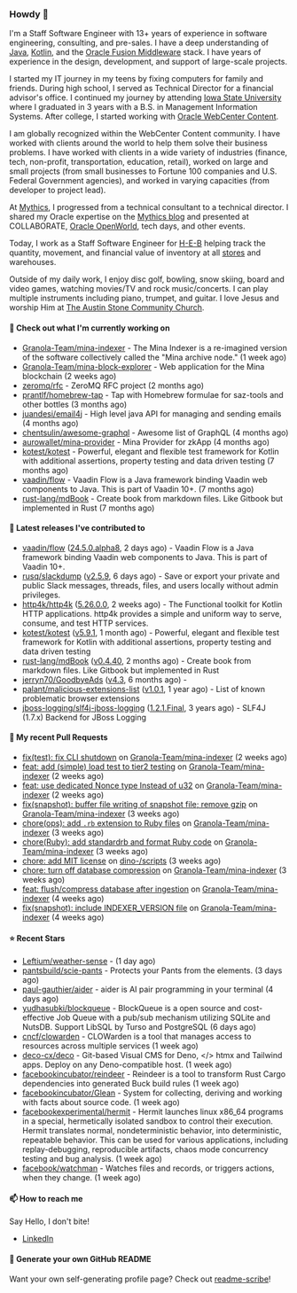 ### Howdy 👋

I'm a Staff Software Engineer with 13+ years of experience in software engineering, consulting, and pre-sales. I have a deep understanding of [Java](https://www.oracle.com/java/), [Kotlin](https://kotlinlang.org/), and the [Oracle Fusion Middleware](https://www.oracle.com/middleware/) stack. I have years of experience in the design, development, and support of large-scale projects.

I started my IT journey in my teens by fixing computers for family and friends. During high school, I served as Technical Director for a financial advisor's office. I continued my journey by attending [Iowa State University](https://www.iastate.edu/) where I graduated in 3 years with a B.S. in Management Information Systems. After college, I started working with [Oracle WebCenter Content](https://docs.oracle.com/en/middleware/webcenter/content/12.2.1.4/).

I am globally recognized within the WebCenter Content community. I have worked with clients around the world to help them solve their business problems. I have worked with clients in a wide variety of industries (finance, tech, non-profit, transportation, education, retail), worked on large and small projects (from small businesses to Fortune 100 companies and U.S. Federal Government agencies), and worked in varying capacities (from developer to project lead).

At [Mythics](https://www.mythics.com/), I progressed from a technical consultant to a technical director. I shared my Oracle expertise on the [Mythics blog](https://mythics.com/blog/) and presented at COLLABORATE, [Oracle OpenWorld](https://www.oracle.com/cloudworld/), tech days, and other events.

Today, I work as a Staff Software Engineer for [H-E-B](https://digital.heb.com/) helping track the quantity, movement, and financial value of inventory at all [stores](https://heb.com/store-locations) and warehouses.

Outside of my daily work, I enjoy disc golf, bowling, snow skiing, board and video games, watching movies/TV and rock music/concerts. I can play multiple instruments including piano, trumpet, and guitar. I love Jesus and worship Him at [The Austin Stone Community Church](https://austinstone.org/).

#### 👷 Check out what I'm currently working on

- [Granola-Team/mina-indexer](https://github.com/Granola-Team/mina-indexer) - The Mina Indexer is a re-imagined version of the software collectively called the &#34;Mina archive node.&#34; (1 week ago)
- [Granola-Team/mina-block-explorer](https://github.com/Granola-Team/mina-block-explorer) - Web application for the Mina blockchain (2 weeks ago)
- [zeromq/rfc](https://github.com/zeromq/rfc) - ZeroMQ RFC project (2 months ago)
- [prantlf/homebrew-tap](https://github.com/prantlf/homebrew-tap) - Tap with Homebrew formulae for saz-tools and other bottles (3 months ago)
- [juandesi/email4j](https://github.com/juandesi/email4j) - High level java API for managing and sending emails (4 months ago)
- [chentsulin/awesome-graphql](https://github.com/chentsulin/awesome-graphql) - Awesome list of GraphQL (4 months ago)
- [aurowallet/mina-provider](https://github.com/aurowallet/mina-provider) - Mina Provider for zkApp (4 months ago)
- [kotest/kotest](https://github.com/kotest/kotest) - Powerful, elegant and flexible test framework for Kotlin with additional assertions, property testing and data driven testing (7 months ago)
- [vaadin/flow](https://github.com/vaadin/flow) - Vaadin Flow is a Java framework binding Vaadin web components to Java. This is part of Vaadin 10&#43;. (7 months ago)
- [rust-lang/mdBook](https://github.com/rust-lang/mdBook) - Create book from markdown files. Like Gitbook but implemented in Rust (7 months ago)

#### 🔭 Latest releases I've contributed to

- [vaadin/flow](https://github.com/vaadin/flow) ([24.5.0.alpha8](https://github.com/vaadin/flow/releases/tag/24.5.0.alpha8), 2 days ago) - Vaadin Flow is a Java framework binding Vaadin web components to Java. This is part of Vaadin 10&#43;.
- [rusq/slackdump](https://github.com/rusq/slackdump) ([v2.5.9](https://github.com/rusq/slackdump/releases/tag/v2.5.9), 6 days ago) - Save or export your private and public Slack messages, threads, files, and users locally without admin privileges.
- [http4k/http4k](https://github.com/http4k/http4k) ([5.26.0.0](https://github.com/http4k/http4k/releases/tag/5.26.0.0), 2 weeks ago) - The Functional toolkit for Kotlin HTTP applications. http4k provides a simple and uniform way to serve, consume, and test HTTP services.
- [kotest/kotest](https://github.com/kotest/kotest) ([v5.9.1](https://github.com/kotest/kotest/releases/tag/v5.9.1), 1 month ago) - Powerful, elegant and flexible test framework for Kotlin with additional assertions, property testing and data driven testing
- [rust-lang/mdBook](https://github.com/rust-lang/mdBook) ([v0.4.40](https://github.com/rust-lang/mdBook/releases/tag/v0.4.40), 2 months ago) - Create book from markdown files. Like Gitbook but implemented in Rust
- [jerryn70/GoodbyeAds](https://github.com/jerryn70/GoodbyeAds) ([v4.3](https://github.com/jerryn70/GoodbyeAds/releases/tag/v4.3), 6 months ago) - 
- [palant/malicious-extensions-list](https://github.com/palant/malicious-extensions-list) ([v1.0.1](https://github.com/palant/malicious-extensions-list/releases/tag/v1.0.1), 1 year ago) - List of known problematic browser extensions
- [jboss-logging/slf4j-jboss-logging](https://github.com/jboss-logging/slf4j-jboss-logging) ([1.2.1.Final](https://github.com/jboss-logging/slf4j-jboss-logging/releases/tag/1.2.1.Final), 3 years ago) - SLF4J (1.7.x) Backend for JBoss Logging

#### 🔨 My recent Pull Requests

- [fix(test): fix CLI shutdown](https://github.com/Granola-Team/mina-indexer/pull/1299) on [Granola-Team/mina-indexer](https://github.com/Granola-Team/mina-indexer) (2 weeks ago)
- [feat: add (simple) load test to tier2 testing](https://github.com/Granola-Team/mina-indexer/pull/1296) on [Granola-Team/mina-indexer](https://github.com/Granola-Team/mina-indexer) (2 weeks ago)
- [feat: use dedicated Nonce type Instead of u32](https://github.com/Granola-Team/mina-indexer/pull/1294) on [Granola-Team/mina-indexer](https://github.com/Granola-Team/mina-indexer) (2 weeks ago)
- [fix(snapshot): buffer file writing of snapshot file; remove gzip](https://github.com/Granola-Team/mina-indexer/pull/1285) on [Granola-Team/mina-indexer](https://github.com/Granola-Team/mina-indexer) (3 weeks ago)
- [chore(ops): add `.rb` extension to Ruby files](https://github.com/Granola-Team/mina-indexer/pull/1280) on [Granola-Team/mina-indexer](https://github.com/Granola-Team/mina-indexer) (3 weeks ago)
- [chore(Ruby): add standardrb and format Ruby code](https://github.com/Granola-Team/mina-indexer/pull/1274) on [Granola-Team/mina-indexer](https://github.com/Granola-Team/mina-indexer) (3 weeks ago)
- [chore: add MIT license](https://github.com/dino-/scripts/pull/22) on [dino-/scripts](https://github.com/dino-/scripts) (3 weeks ago)
- [chore: turn off database compression](https://github.com/Granola-Team/mina-indexer/pull/1249) on [Granola-Team/mina-indexer](https://github.com/Granola-Team/mina-indexer) (3 weeks ago)
- [feat: flush/compress database after ingestion](https://github.com/Granola-Team/mina-indexer/pull/1245) on [Granola-Team/mina-indexer](https://github.com/Granola-Team/mina-indexer) (4 weeks ago)
- [fix(snapshot): include INDEXER_VERSION file](https://github.com/Granola-Team/mina-indexer/pull/1242) on [Granola-Team/mina-indexer](https://github.com/Granola-Team/mina-indexer) (4 weeks ago)

#### ⭐ Recent Stars

- [Leftium/weather-sense](https://github.com/Leftium/weather-sense) -  (1 day ago)
- [pantsbuild/scie-pants](https://github.com/pantsbuild/scie-pants) - Protects your Pants from the elements. (3 days ago)
- [paul-gauthier/aider](https://github.com/paul-gauthier/aider) - aider is AI pair programming in your terminal (4 days ago)
- [yudhasubki/blockqueue](https://github.com/yudhasubki/blockqueue) - BlockQueue is a open source and cost-effective Job Queue with a pub/sub mechanism utilizing SQLite and NutsDB. Support LibSQL by Turso and PostgreSQL (6 days ago)
- [cncf/clowarden](https://github.com/cncf/clowarden) - CLOWarden is a tool that manages access to resources across multiple services (1 week ago)
- [deco-cx/deco](https://github.com/deco-cx/deco) - Git-based Visual CMS for Deno, &lt;/&gt; htmx and Tailwind apps. Deploy on any Deno-compatible host. (1 week ago)
- [facebookincubator/reindeer](https://github.com/facebookincubator/reindeer) - Reindeer is a tool to transform Rust Cargo dependencies into generated Buck build rules (1 week ago)
- [facebookincubator/Glean](https://github.com/facebookincubator/Glean) - System for collecting, deriving and working with facts about source code. (1 week ago)
- [facebookexperimental/hermit](https://github.com/facebookexperimental/hermit) - Hermit launches linux x86_64 programs in a special, hermetically isolated sandbox to control their execution. Hermit translates normal, nondeterministic behavior, into deterministic, repeatable behavior. This can be used for various applications, including replay-debugging, reproducible artifacts, chaos mode concurrency testing and bug analysis. (1 week ago)
- [facebook/watchman](https://github.com/facebook/watchman) - Watches files and records, or triggers actions, when they change.  (1 week ago)

#### 📫 How to reach me

Say Hello, I don't bite!

- [LinkedIn](https://www.linkedin.com/in/jonathanhult/)

#### 📖 Generate your own GitHub README

Want your own self-generating profile page? Check out [readme-scribe](https://github.com/muesli/readme-scribe)!
